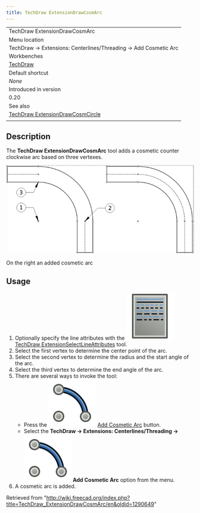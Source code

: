 ```yaml
---
title: TechDraw ExtensionDrawCosmArc
---
```


|                                                                                                          |
| -------------------------------------------------------------------------------------------------------- |
| TechDraw ExtensionDrawCosmArc                                                                            |
| Menu location                                                                                            |
| TechDraw → Extensions: Centerlines/Threading → Add Cosmetic Arc                                          |
| Workbenches                                                                                              |
| [TechDraw](/TechDraw_Workbench "TechDraw Workbench")                                                     |
| Default shortcut                                                                                         |
| _None_                                                                                                   |
| Introduced in version                                                                                    |
| 0.20                                                                                                     |
| See also                                                                                                 |
| [TechDraw ExtensionDrawCosmCircle](/TechDraw_ExtensionDrawCosmCircle "TechDraw ExtensionDrawCosmCircle") |
|                                                                                                          |

## Description

The **TechDraw ExtensionDrawCosmArc** tool adds a cosmetic counter clockwise arc based on three vertexes.

![](/src/assets/images/TechDraw_ExtensionArcExample.png)

On the right an added cosmetic arc

## Usage

1. Optionally specify the line attributes with the ![](/src/assets/images/TechDraw_ExtensionSelectLineAttributes.svg) [TechDraw ExtensionSelectLineAttributes](/TechDraw_ExtensionSelectLineAttributes "TechDraw ExtensionSelectLineAttributes") tool.
2. Select the first vertex to determine the center point of the arc.
3. Select the second vertex to determine the radius and the start angle of the arc.
4. Select the third vertex to determine the end angle of the arc.
5. There are several ways to invoke the tool:
   - Press the ![](/src/assets/images/TechDraw_ExtensionDrawCosmArc.svg) [Add Cosmetic Arc](/TechDraw_ExtensionDrawCosmArc "TechDraw ExtensionDrawCosmArc") button.
   - Select the **TechDraw → Extensions: Centerlines/Threading → ![](/src/assets/images/TechDraw_ExtensionDrawCosmArc.svg) Add Cosmetic Arc** option from the menu.
6. A cosmetic arc is added.

Retrieved from "<http://wiki.freecad.org/index.php?title=TechDraw_ExtensionDrawCosmArc/en&oldid=1290649>"
